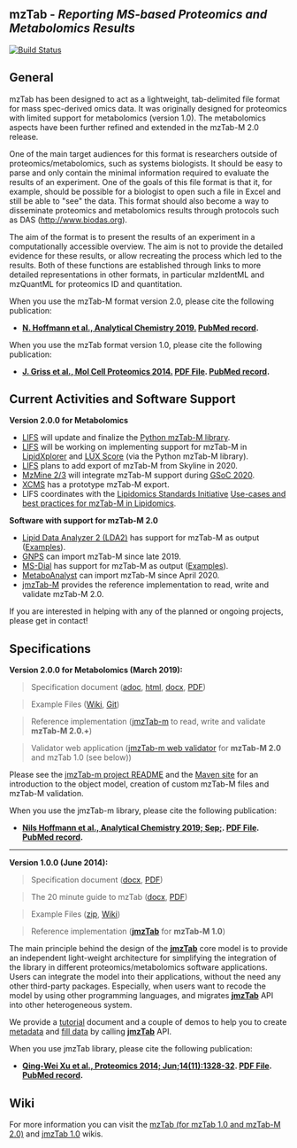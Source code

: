 ## mzTab - _Reporting MS-based Proteomics and Metabolomics Results_

[![Build Status](https://travis-ci.org/HUPO-PSI/mzTab.svg?branch=master)](https://travis-ci.org/HUPO-PSI/mzTab)

## General
mzTab has been designed to act as a lightweight, tab-delimited file format for mass spec-derived omics data. It was originally designed for proteomics with limited support for metabolomics (version 1.0). The metabolomics aspects have been further refined and extended in the mzTab-M 2.0 release.

One of the main target audiences for this format is researchers outside of proteomics/metabolomics, such as systems biologists. It should be easy to parse and only contain the minimal information required to evaluate the results of an experiment. One of the goals of this file format is that it, for example, should be possible for a biologist to open such a file in Excel and still be able to "see" the data. This format should also become a way to disseminate proteomics and metabolomics results through protocols such as DAS (http://www.biodas.org).

The aim of the format is to present the results of an experiment in a computationally accessible overview. The aim is not to provide the detailed evidence for these results, or allow recreating the process which led to the results. Both of these functions are established through links to more detailed representations in other formats, in particular mzIdentML and mzQuantML for proteomics ID and quantitation.

When you use the mzTab-M format version 2.0, please cite the following publication:

  * **[N. Hoffmann et al., Analytical Chemistry 2019.](https://pubs.acs.org/doi/10.1021/acs.analchem.8b04310) [PubMed record](http://www.ncbi.nlm.nih.gov/pubmed/30688441).**

When you use the mzTab format version 1.0, please cite the following publication:

  * **[J. Griss et al., Mol Cell Proteomics 2014.](http://www.mcponline.org/content/early/2014/06/30/mcp.O113.036681.abstract) [PDF File](http://www.mcponline.org/content/early/2014/06/30/mcp.O113.036681.full.pdf).  [PubMed record](http://www.ncbi.nlm.nih.gov/pubmed/24980485).**

## Current Activities and Software Support

**Version 2.0.0 for Metabolomics**

 * [LIFS](https://lifs.isas.de) will update and finalize the [Python mzTab-M library](https://github.com/lifs-tools/pymzTab-m).
 * [LIFS](https://lifs.isas.de) will be working on implementing support for mzTab-M in [LipidXplorer](https://lifs.isas.de/lipidxplorer) and [LUX Score](https://lifs.isas.de/luxscore) (via the Python mzTab-M library).
 * [LIFS](https://lifs.isas.de) plans to add export of mzTab-M from Skyline in 2020.
 * [MzMine 2/3](https://mzmine.github.io) will integrate mzTab-M support during [GSoC 2020](https://summerofcode.withgoogle.com/organizations/6193328950870016/).
 * [XCMS](https://github.com/sneumann/xcms) has a prototype mzTab-M export.
 * LIFS coordinates with the [Lipidomics Standards Initiative](https://lipidomics-standards-initiative.org/) [Use-cases and best practices for mzTab-M in Lipidomics](https://github.com/lipidomics-standards-initiative/).

**Software with support for mzTab-M 2.0**
 
 * [Lipid Data Analyzer 2 (LDA2)](http://genome.tugraz.at/lda2/lda_description.shtml) has support for mzTab-M as output ([Examples](../../wiki/Examples)).
 * [GNPS](https://gnps.ucsd.edu/ProteoSAFe/static/gnps-splash.jsp) can import mzTab-M since late 2019.
 * [MS-Dial](http://prime.psc.riken.jp/Metabolomics_Software/MS-DIAL/) has support for mzTab-M as output ([Examples](../../wiki/Examples)).
 * [MetaboAnalyst](https://www.metaboanalyst.ca/MetaboAnalyst/docs/Format.xhtml) can import mzTab-M since April 2020.
 * [jmzTab-M](https://github.com/lifs-tools/jmzTab-m) provides the reference implementation to read, write and validate mzTab-M 2.0.

If you are interested in helping with any of the planned or ongoing projects, please get in contact!

## Specifications

**Version 2.0.0 for Metabolomics (March 2019):**

  > Specification document ([adoc](https://github.com/HUPO-PSI/mzTab/blob/master/specification_document-releases/2_0-Metabolomics-Release/mzTab_format_specification_2_0-M_release.adoc), [html](http://hupo-psi.github.io/mzTab/2_0-metabolomics-release/mzTab_format_specification_2_0-M_release.html), [docx](http://hupo-psi.github.io/mzTab/2_0-metabolomics-release/mzTab_format_specification_2_0-M_release.docx), [PDF](http://hupo-psi.github.io/mzTab/2_0-metabolomics-release/mzTab_format_specification_2_0-M_release.pdf))
  
  > Example Files ([Wiki](../../wiki/Examples), [Git](https://github.com/HUPO-PSI/mzTab/tree/master/examples/2_0-Metabolomics_Release))

  > Reference implementation ([jmzTab-m](https://github.com/lifs-tools/jmzTab-m) to read, write and validate **mzTab-M 2.0.+**)
  
  > Validator web application ([jmzTab-m web validator](https://github.com/lifs-tools/jmzTab-m-webapp) for **mzTab-M 2.0** and mzTab 1.0 (see below))
  
Please see the [jmzTab-m project README](https://github.com/lifs-tools/jmzTab-M) and the [Maven site](https://lifs-tools.github.io/jmzTab-m/) for an introduction to the object model, creation of custom mzTab-M files and mzTab-M validation. 
  
When you use the jmzTab-m library, please cite the following publication:

* **[Nils Hoffmann et al., Analytical Chemistry 2019; Sep;](https://pubs.acs.org/doi/10.1021/acs.analchem.9b01987). [PDF File](). [PubMed record](http://www.ncbi.nlm.nih.gov/pubmed/31525911).**

---

**Version 1.0.0 (June 2014):**

  > Specification document ([docx](https://github.com/HUPO-PSI/mzTab/tree/master/specification_document-releases/1_0-Proteomics-Release/mzTab_format_specification.docx), [PDF](https://github.com/HUPO-PSI/mzTab/tree/master/specification_document-releases/1_0-Proteomics-Release/mzTab_format_specification.pdf))

  > The 20 minute guide to mzTab ([docx](https://github.com/HUPO-PSI/mzTab/tree/master/specification_document-releases/1_0-Proteomics-Release/20minute_guide_mzTab.docx), [PDF](https://github.com/HUPO-PSI/mzTab/tree/master/specification_document-releases/1_0-Proteomics-Release/20minute_guide_mzTab.pdf))

  > Example Files ([zip](http://www.ebi.ac.uk/pride/resources/tools/jmztab/latest/examples.zip), [Wiki](../../wiki/Examples))
  
  > Reference implementation ([**jmzTab**](https://github.com/PRIDE-Utilities/jmztab) for **mzTab-M 1.0**)
  
The main principle behind the design of the [**jmzTab**](https://github.com/PRIDE-Utilities/jmztab) core model is to provide an independent light-weight architecture for simplifying the integration of the library in different proteomics/metabolomics software applications. Users can integrate the model into their applications, without the need any other third-party packages. Especially, when users want to recode the model by using other programming languages, and migrates [**jmzTab**](https://github.com/PRIDE-Utilities/jmztab) API into other heterogeneous system.

We provide a [tutorial](https://github.com/PRIDE-Utilities/jmztab/wiki/Home) document and a couple of demos to help you to create [metadata](https://github.com/PRIDE-Utilities/jmztab/wiki/jmzTab-Metadata) and [fill data](https://github.com/PRIDE-Utilities/jmztab/wiki/jmzTab-Columns) by calling [**jmzTab**](https://github.com/PRIDE-Utilities/jmztab) API.

When you use jmzTab library, please cite the following publication:

  * **[Qing-Wei Xu et al., Proteomics 2014; Jun;14(11):1328-32](http://onlinelibrary.wiley.com/doi/10.1002/pmic.201300560/abstract). [PDF File](http://onlinelibrary.wiley.com/doi/10.1002/pmic.201300560/pdf).  [PubMed record](http://www.ncbi.nlm.nih.gov/pubmed/24659499).**


## Wiki
For more information you can visit the [mzTab (for mzTab 1.0 and mzTab-M 2.0)](https://github.com/HUPO-PSI/mzTab/wiki) and [jmzTab 1.0](https://github.com/PRIDE-Utilities/jmztab/wiki) wikis.
